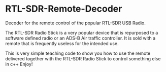# RTL-SDR-Remote-Decoder
Decoder for the remote control of the popular RTL-SDR USB Radio.

The RTL-SDR Radio Stick is a very popular device that is repurposed to a software defined radio or an ADS-B Air traffic controller.
It is sold with a remote that is frequently useless for the intended use.

This is very simple teaching code to show you how to use the remote
delivered together with the RTL-SDR Radio Stick to control something else in c++
Enjoy!
